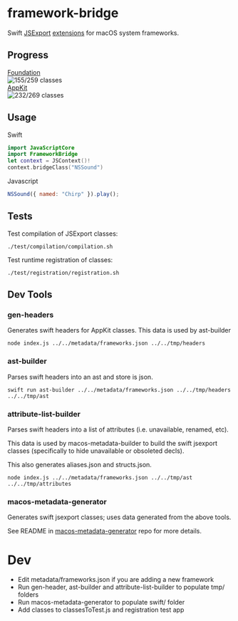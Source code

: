 # framework-bridge

Swift [JSExport](https://developer.apple.com/documentation/javascriptcore/jsexport) [extensions](https://docs.swift.org/swift-book/LanguageGuide/Extensions.html) for macOS system frameworks.

## Progress
[Foundation](https://github.com/johnsusek/framework-bridge/tree/master/modules/Foundation)<br>
![155/259 classes](https://progress-bar.dev/155?&suffix=/259%20classes&scale=259&width=320)
<br>
[AppKit](https://github.com/johnsusek/framework-bridge/tree/master/modules/AppKit)<br>
![232/269 classes](https://progress-bar.dev/232?&suffix=/259%20classes&scale=269&width=320)

## Usage

Swift
```swift
import JavaScriptCore
import FrameworkBridge
let context = JSContext()!
context.bridgeClass("NSSound")
```

Javascript
```javascript
NSSound({ named: "Chirp" }).play();
```

## Tests

Test compilation of JSExport classes:

`./test/compilation/compilation.sh`

Test runtime registration of classes:

`./test/registration/registration.sh`

## Dev Tools

### gen-headers

Generates swift headers for AppKit classes. This data is used by ast-builder

`node index.js ../../metadata/frameworks.json ../../tmp/headers`

### ast-builder

Parses swift headers into an ast and store is json.

`swift run ast-builder ../../metadata/frameworks.json ../../tmp/headers ../../tmp/ast`

### attribute-list-builder

Parses swift headers into a list of attributes (i.e. unavailable, renamed, etc).

This data is used by macos-metadata-builder to build the swift jsexport
classes (specifically to hide unavailable or obsoleted decls).

This also generates aliases.json and structs.json.

`node index.js ../../metadata/frameworks.json ../../tmp/ast ../../tmp/attributes`

### macos-metadata-generator

Generates swift jsexport classes; uses data generated from the above tools.

See README in [macos-metadata-generator](https://github.com/johnsusek/macos-metadata-generator) repo for more details.

# Dev

* Edit metadata/frameworks.json if you are adding a new framework
* Run gen-header, ast-builder and attribute-list-builder to populate tmp/ folders
* Run macos-metadata-generator to populate swift/ folder
* Add classes to classesToTest.js and registration test app
